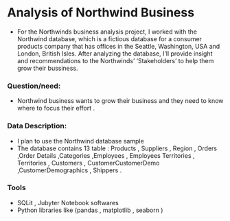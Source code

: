 # Analysis of Northwind Business

- For the Northwinds business analysis project, I worked with the Northwind database, which is a fictious database for a consumer products company that has offices in the Seattle, Washington, USA and London, British Isles. After analyzing the database, I’ll provide insight and recommendations to the Northwinds’ ‘Stakeholders’ to help them grow their bussiness.

### Question/need:
- Northwind business wants to grow their business and they need to know  where to focus their effort .

### Data Description:
- I plan to use the Northwind database sample 
-	The database contains 13 table : Products , Suppliers , Region , Orders ,Order Details ,Categories ,Employees , Employees Territories , Territories , Customers ,   CustomerCustomerDemo ,CustomerDemographics , Shippers .

### Tools
- SQLit , Jubyter Notebook softwares 
- Python libraries like (pandas , matplotlib , seaborn )




